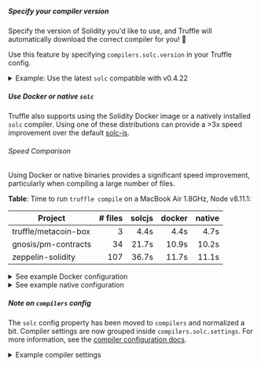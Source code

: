 ##### Specify your compiler version

Specify the version of Solidity you'd like to use, and Truffle will
automatically download the correct compiler for you! :floppy_disk:

Use this feature by specifying `compilers.solc.version` in your Truffle config.

<details>
<summary>Example: Use the latest <code>solc</code> compatible with v0.4.22</summary>

```javascript
module.exports = {
  /* ... rest of config */

  compilers: {
    solc: {
      version: "^0.4.22"
    }
  }
}
```
</details>

##### Use Docker or native `solc`

Truffle also supports using the Solidity Docker image or a natively installed
`solc` compiler. Using one of these distributions can provide a >3x speed
improvement over the default [solc-js](https://www.npmjs.com/package/solc).

###### Speed Comparison

Using Docker or native binaries provides a significant speed improvement,
particularly when compiling a large number of files.

**Table**: Time to run `truffle compile` on a MacBook Air 1.8GHz, Node v8.11.1:

| Project              | # files | solcjs | docker | native |
|----------------------|---------:| ------:|--------:|-----------:|
| truffle/metacoin-box |       3 |   4.4s |   4.4s |      4.7s |
| gnosis/pm-contracts  |      34 |  21.7s |  10.9s |     10.2s |
| zeppelin-solidity    |     107 |  36.7s |  11.7s |     11.1s |


<details>
<summary>See example Docker configuration</summary>

```javascript
module.exports = {
  /* ... */

  compilers: {
    solc: {
      version: "0.4.25",
      docker: true
    }
  }
}
```


**Note**: Truffle doesn't auto-pull Docker images right now. You'll need to run
`docker pull ethereum/solc:0.5.1` yourself. Sorry for the inconvenience!

</details>

<details>
<summary>See example native configuration</summary>


```javascript
module.exports = {
  /* ... */

  compilers: {
    solc: {
      version: "native",
    }
  }
}
```

**Note** This requires `solc` to be installed and available on your PATH.
For information on installing Solidity, see the [Installing](https://solidity.readthedocs.io/en/v0.5.1/installing-solidity.html)
section of the Solidity docs.
</details>


##### Note on `compilers` config

The `solc` config property has been moved to `compilers` and normalized a bit.
Compiler settings are now grouped inside `compilers.solc.settings`.
For more information, see the [compiler configuration docs](https://truffleframework.com/docs/truffle/reference/configuration#compiler-configuration).

<details>
<summary>Example compiler settings</summary>

```javascript
module.exports = {
  /* ... rest of config */

  compilers: {
    solc: {
      version: "0.5.1",
      settings: {
        optimizer: {
          enabled: true,
          runs: 200   // Optimize for how many times you intend to run the code
        },
        evmVersion: "homestead"  // Default: "byzantium"
      }
    }
  }
}
```

</details>

